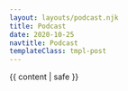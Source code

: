 ```yaml
---
layout: layouts/podcast.njk
title: Podcast
date: 2020-10-25
navtitle: Podcast
templateClass: tmpl-post
---
```


{{ content | safe }}
